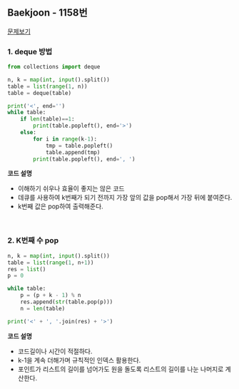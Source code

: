 ## Baekjoon - 1158번
[문제보기](https://www.acmicpc.net/problem/1158)

### 1. deque 방법
```python
from collections import deque

n, k = map(int, input().split())
table = list(range(1, n))
table = deque(table)

print('<', end='')
while table:
    if len(table)==1:
        print(table.popleft(), end='>')
    else:
        for i in range(k-1):
            tmp = table.popleft()
            table.append(tmp)
        print(table.popleft(), end=', ')
```
**코드 설명**
* 이해하기 쉬우나 효율이 좋지는 않은 코드
* 데큐를 사용하여 k번째가 되기 전까지 가장 앞의 값을 pop해서 가장 뒤에 붙여준다.
* k번째 값은 pop하여 출력해준다.
<br>

### 2. K번째 수 pop
```python
n, k = map(int, input().split())
table = list(range(1, n+1))
res = list()
p = 0

while table:
    p = (p + k - 1) % n
    res.append(str(table.pop(p)))
    n = len(table)

print('<' + ', '.join(res) + '>')
```
**코드 설명**
* 코드길이나 시간이 적절하다.
* k-1을 계속 더해가며 규칙적인 인덱스 활용한다.
* 포인트가 리스트의 길이를 넘어가도 원을 돌도록 리스트의 길이를 나눈 나머지로 계산한다.
